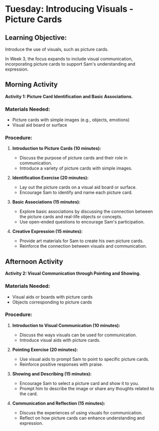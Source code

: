 # Tuesday: Introducing Visuals - Picture Cards

## Learning Objective:
Introduce the use of visuals, such as picture cards.

In Week 3, the focus expands to include visual communication, incorporating picture cards to support Sam's understanding and expression.

## Morning Activity
**Activity 1: Picture Card Identification and Basic Associations.**

### Materials Needed:
- Picture cards with simple images (e.g., objects, emotions)
- Visual aid board or surface

### Procedure:
1. **Introduction to Picture Cards (10 minutes):**
   - Discuss the purpose of picture cards and their role in communication.
   - Introduce a variety of picture cards with simple images.

2. **Identification Exercise (20 minutes):**
   - Lay out the picture cards on a visual aid board or surface.
   - Encourage Sam to identify and name each picture card.

3. **Basic Associations (15 minutes):**
   - Explore basic associations by discussing the connection between the picture cards and real-life objects or concepts.
   - Use open-ended questions to encourage Sam's participation.

4. **Creative Expression (15 minutes):**
   - Provide art materials for Sam to create his own picture cards.
   - Reinforce the connection between visuals and communication.

## Afternoon Activity
**Activity 2: Visual Communication through Pointing and Showing.**

### Materials Needed:
- Visual aids or boards with picture cards
- Objects corresponding to picture cards

### Procedure:
1. **Introduction to Visual Communication (10 minutes):**
   - Discuss the ways visuals can be used for communication.
   - Introduce visual aids with picture cards.

2. **Pointing Exercise (20 minutes):**
   - Use visual aids to prompt Sam to point to specific picture cards.
   - Reinforce positive responses with praise.

3. **Showing and Describing (15 minutes):**
   - Encourage Sam to select a picture card and show it to you.
   - Prompt him to describe the image or share any thoughts related to the card.

4. **Communication and Reflection (15 minutes):**
   - Discuss the experiences of using visuals for communication.
   - Reflect on how picture cards can enhance understanding and expression.